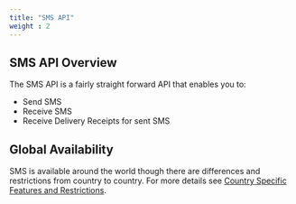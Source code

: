 ```yaml
---
title: "SMS API"
weight : 2
---
```


## SMS API Overview

The SMS API is a fairly straight forward API that enables you to:

* Send SMS
* Receive SMS
* Receive Delivery Receipts for sent SMS

## Global Availability

SMS is available around the world though there are differences and restrictions from country to country. For more details see [Country Specific Features and Restrictions](https://help.nexmo.com/hc/en-us/sections/200622473-Country-Specific-Features-and-Restrictions).